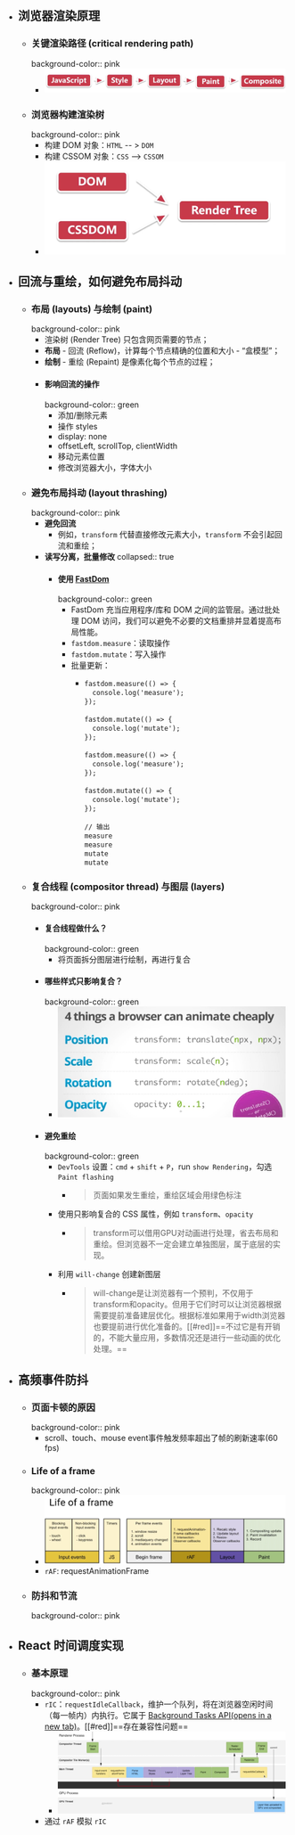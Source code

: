 - ## 浏览器渲染原理
	- ### 关键渲染路径 (critical rendering path)
	  background-color:: pink
		- ![image.png](../assets/image_1696597634114_0.png)
	- ### 浏览器构建渲染树
	  background-color:: pink
		- 构建 DOM 对象：`HTML`  -- > `DOM`
		- 构建 CSSOM 对象：`CSS` --> `CSSOM`
		- ![image.png](../assets/image_1696598576022_0.png)
- ## 回流与重绘，如何避免布局抖动
	- ### 布局 (layouts) 与绘制 (paint)
	  background-color:: pink
		- 渲染树 (Render Tree) 只包含网页需要的节点；
		- **布局** - 回流 (Reflow)，计算每个节点精确的位置和大小 - “盒模型”；
		- **绘制** - 重绘 (Repaint) 是像素化每个节点的过程；
		- #### 影响回流的操作
		  background-color:: green
			- 添加/删除元素
			- 操作 styles
			- display: none
			- offsetLeft, scrollTop, clientWidth
			- 移动元素位置
			- 修改浏览器大小，字体大小
	- ### 避免布局抖动 (layout thrashing)
	  background-color:: pink
		- **避免回流**
			- 例如，`transform` 代替直接修改元素大小，`transform` 不会引起回流和重绘；
		- **读写分离，批量修改**
		  collapsed:: true
			- #### 使用 [FastDom](https://github.com/wilsonpage/fastdom)
			  background-color:: green
				- FastDom 充当应用程序/库和 DOM 之间的监管层。通过批处理 DOM 访问，我们可以避免不必要的文档重排并显着提高布局性能。
				- `fastdom.measure`：读取操作
				- `fastdom.mutate`：写入操作
				- 批量更新：
					- ```
					  fastdom.measure(() => {
					    console.log('measure');
					  });
					  
					  fastdom.mutate(() => {
					    console.log('mutate');
					  });
					  
					  fastdom.measure(() => {
					    console.log('measure');
					  });
					  
					  fastdom.mutate(() => {
					    console.log('mutate');
					  });
					  
					  // 输出
					  measure
					  measure
					  mutate
					  mutate
					  ```
	- ### 复合线程 (compositor thread) 与图层 (layers)
	  background-color:: pink
		- #### 复合线程做什么？
		  background-color:: green
			- 将页面拆分图层进行绘制，再进行复合
		- #### 哪些样式只影响复合？
		  background-color:: green
			- ![image.png](../assets/image_1696671668995_0.png)
		- #### 避免重绘
		  background-color:: green
			- `DevTools` 设置：`cmd` + `shift` + `P`，run `show Rendering`，勾选 `Paint flashing`
				- > 页面如果发生重绘，重绘区域会用绿色标注
			- 使用只影响复合的 CSS 属性，例如 `transform`、`opacity`
				- > transform可以借用GPU对动画进行处理，省去布局和重绘。但浏览器不一定会建立单独图层，属于底层的实现。
			- 利用 `will-change` 创建新图层
				- > will-change是让浏览器有一个预判，不仅用于transform和opacity。但用于它们时可以让浏览器根据需要提前准备建层优化。根据标准如果用于width浏览器也要提前进行优化准备的。[[#red]]==不过它是有开销的，不能大量应用，多数情况还是进行一些动画的优化处理。==
- ## 高频事件防抖
	- ### 页面卡顿的原因
	  background-color:: pink
		- scroll、touch、mouse event事件触发频率超出了帧的刷新速率(60 fps)
	- ### Life of a frame
	  background-color:: pink
		- ![image.png](../assets/image_1696676020090_0.png)
		- `rAF`: requestAnimationFrame
	- ### 防抖和节流
	  background-color:: pink
- ## React 时间调度实现
	- ### 基本原理
	  background-color:: pink
		- `rIC`：`requestIdleCallback`，维护一个队列，将在浏览器空闲时间（每一帧内）内执行。它属于 [Background Tasks API(opens in a new tab)](https://developer.mozilla.org/zh-CN/docs/Web/API/Background_Tasks_API)。[[#red]]==存在兼容性问题==
			- ![image.png](../assets/image_1696685709961_0.png)
		- 通过 `rAF` 模拟 `rIC`